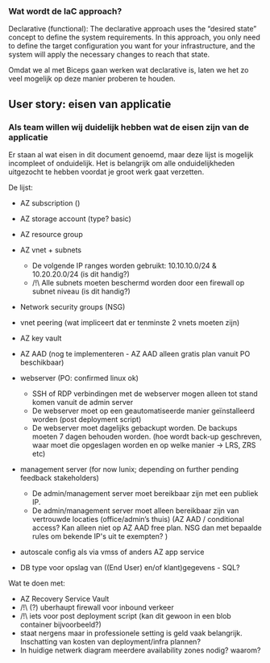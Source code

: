 
### Wat wordt de IaC approach?

Declarative (functional): The declarative approach uses the “desired state” concept to define the system requirements. In this approach, you only need to define the target configuration you want for your infrastructure, and the system will apply the necessary changes to reach that state. 

Omdat we al met Biceps gaan werken wat declarative is, laten we het zo veel mogelijk op deze manier proberen te houden. 


## User story: eisen van applicatie
### Als team willen wij duidelijk hebben wat de eisen zijn van de applicatie

Er staan al wat eisen in dit document genoemd, maar deze lijst is mogelijk incompleet of onduidelijk. Het is belangrijk om alle onduidelijkheden uitgezocht te hebben voordat je groot werk gaat verzetten.

De lijst: 

- AZ subscription ()
- AZ storage account (type? basic)
- AZ resource group
- AZ vnet + subnets
    - De volgende IP ranges worden gebruikt: 10.10.10.0/24 & 10.20.20.0/24 (is dit handig?)
    - /!\ Alle subnets moeten beschermd worden door een firewall op subnet niveau (is dit handig?)
- Network security groups (NSG)
- vnet peering (wat impliceert dat er tenminste 2 vnets moeten zijn)
- AZ key vault
- AZ AAD (nog te implementeren - AZ AAD alleen gratis plan vanuit PO beschikbaar)
- webserver (PO: confirmed linux ok)
    - SSH of RDP verbindingen met de webserver mogen alleen tot stand komen vanuit de admin server
    - De webserver moet op een geautomatiseerde manier geïnstalleerd worden (post deployment script)
    - De webserver moet dagelijks gebackupt worden. De backups moeten 7 dagen behouden worden. (hoe wordt back-up geschreven, waar moet die opgeslagen worden en op welke manier -> LRS, ZRS etc)
- management server (for now lunix; depending on further pending feedback stakeholders)
    - De admin/management server moet bereikbaar zijn met een publiek IP.
    - De admin/management server moet alleen bereikbaar zijn van vertrouwde locaties (office/admin’s thuis) (AZ AAD / conditional access? Kan alleen niet op AZ AAD free plan. NSG dan met bepaalde rules om bekende IP's uit te exempten? )

- autoscale config als via vmss of anders AZ app service
- DB type voor opslag van ((End User) en/of klant)gegevens - SQL?

Wat te doen met:
- AZ Recovery Service Vault
- /!\ (?) uberhaupt firewall voor inbound verkeer 
- /!\ iets voor post deployment script (kan dit gewoon in een blob container bijvoorbeeld?)
- staat nergens maar in professionele setting is geld vaak belangrijk. Inschatting van kosten van deployment/infra plannen?
- In huidige netwerk diagram meerdere availability zones nodig? waarom?